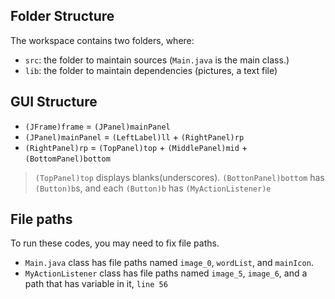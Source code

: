## Folder Structure

The workspace contains two folders, where:

- `src`: the folder to maintain sources (`Main.java` is the main class.)
- `lib`: the folder to maintain dependencies (pictures, a text file)

## GUI Structure

- `(JFrame)frame` = `(JPanel)mainPanel`
- `(JPanel)mainPanel` = `(LeftLabel)ll` + `(RightPanel)rp`
- `(RightPanel)rp` = `(TopPanel)top` + `(MiddlePanel)mid` + `(BottomPanel)bottom`

> `(TopPanel)top` displays blanks(underscores).
> `(BottonPanel)bottom` has `(Button)b`s, and each `(Button)b` has `(MyActionListener)e`

## File paths

To run these codes, you may need to fix file paths.

- `Main.java` class has file paths named `image_0`, `wordList`, and `mainIcon`.
- `MyActionListener` class has file paths named `image_5`, `image_6`, and a path that has variable in it, `line 56`